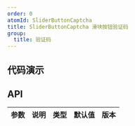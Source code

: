 ```yaml
---
order: 0
atomId: SliderButtonCaptcha
title: SliderButtonCaptcha 滑块按钮验证码
group:
  title: 验证码
---
```


## 代码演示

<code src="./_demos/basic.tsx" ></code>

## API

| 参数 | 说明 | 类型 | 默认值 | 版本 |
| ---- | ---- | ---- | ------ | ---- |
